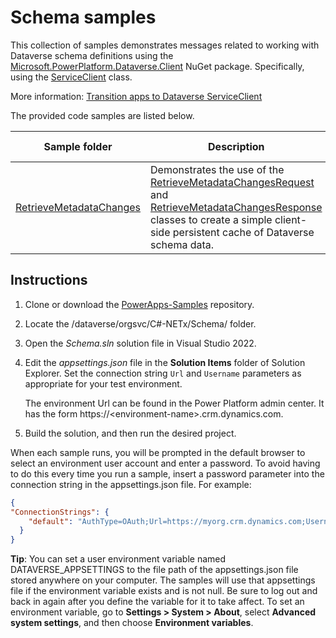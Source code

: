 # Schema samples

This collection of samples demonstrates messages related to working with Dataverse schema definitions using the [Microsoft.PowerPlatform.Dataverse.Client](https://www.nuget.org/packages/Microsoft.PowerPlatform.Dataverse.Client/) NuGet package. Specifically, using the [ServiceClient](https://docs.microsoft.com/dotnet/api/microsoft.powerplatform.dataverse.client.serviceclient) class.

More information: [Transition apps to Dataverse ServiceClient](https://docs.microsoft.com/power-apps/developer/data-platform/sdk-client-transition)

The provided code samples are listed below.

|Sample folder|Description|Build target|
|---|---|---|
|[RetrieveMetadataChanges](RetrieveMetadataChanges)|Demonstrates the use of the [RetrieveMetadataChangesRequest](https://learn.microsoft.com/en-us/dotnet/api/microsoft.xrm.sdk.messages.retrievemetadatachangesrequest) and [RetrieveMetadataChangesResponse](https://learn.microsoft.com/en-us/dotnet/api/microsoft.xrm.sdk.messages.retrievemetadatachangesresponse) classes to create a simple client-side persistent cache of Dataverse schema data.|.NET 6|


## Instructions

1. Clone or download the [PowerApps-Samples](https://github.com/microsoft/PowerApps-Samples) repository.

1. Locate the /dataverse/orgsvc/C#-NETx/Schema/ folder.

1. Open the *Schema.sln* solution file in Visual Studio 2022.

1. Edit the *appsettings.json* file in the **Solution Items** folder of Solution Explorer. Set the connection string `Url` and `Username` parameters as appropriate for your test environment.

   The environment Url can be found in the Power Platform admin center. It has the form https://\<environment-name>.crm.dynamics.com.

1. Build the solution, and then run the desired project.

When each sample runs, you will be prompted in the default browser to select an environment user account and enter a password. To avoid having to do this every time you run a sample, insert a password parameter into the connection string in the appsettings.json file. For example:

```json
{
"ConnectionStrings": {
    "default": "AuthType=OAuth;Url=https://myorg.crm.dynamics.com;Username=someone@myorg.onmicrosoft.com;Password=mypassword;RedirectUri=http://localhost;AppId=51f81489-12ee-4a9e-aaae-a2591f45987d;LoginPrompt=Auto"
  }
}
```

**Tip**: You can set a user environment variable named DATAVERSE_APPSETTINGS to the file path of the appsettings.json file stored anywhere on your computer. The samples will use that appsettings file if the environment variable exists and is not null. Be sure to log out and back in again after you define the variable for it to take affect. To set an environment variable, go to **Settings > System > About**, select **Advanced system settings**, and then choose **Environment variables**. 

